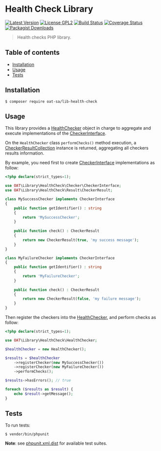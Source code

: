 # Health Check Library

[![Latest Version](https://img.shields.io/github/tag/oat-sa/lib-health-check.svg?style=flat&label=release)](https://github.com/oat-sa/lib-health-check/tags)
[![License GPL2](http://img.shields.io/badge/licence-GPL%202.0-blue.svg)](http://www.gnu.org/licenses/gpl-2.0.html)
[![Build Status](https://travis-ci.org/oat-sa/lib-health-check.svg?branch=master)](https://travis-ci.org/oat-sa/lib-health-check)
[![Coverage Status](https://coveralls.io/repos/github/oat-sa/lib-health-check/badge.svg?branch=master)](https://coveralls.io/github/oat-sa/lib-health-check?branch=master)
[![Packagist Downloads](http://img.shields.io/packagist/dt/oat-sa/lib-health-check.svg)](https://packagist.org/packages/oat-sa/lib-health-check)


> Health checks PHP library.

## Table of contents
- [Installation](#installation)
- [Usage](#usage)
- [Tests](#tests)

## Installation

```console
$ composer require oat-sa/lib-health-check
```

## Usage

This library provides a [HealthChecker](src/HealthChecker.php) object in charge to aggregate and execute implementations of the [CheckerInterface](src/Checker/CheckerInterface.php).

On the `HealthChecker` class `performChecks()` method execution, a [CheckerResultCollection](src/Result/CheckerResultCollection.php) instance is returned, aggregating all checkers results information.

By example, you need first to create [CheckerInterface](src/Checker/CheckerInterface.php) implementations as follow:

```php
<?php declare(strict_types=1);

use OAT\Library\HealthCheck\Checker\CheckerInterface;
use OAT\Library\HealthCheck\Result\CheckerResult;

class MySuccessChecker implements CheckerInterface
{
    public function getIdentifier() : string
    {
        return 'MySuccessChecker';
    }
    
    public function check() : CheckerResult
    {
        return new CheckerResult(true, 'my success message');
    }
}

class MyFailureChecker implements CheckerInterface
{
    public function getIdentifier() : string
    {
        return 'MyFailureChecker';
    }
    
    public function check() : CheckerResult
    {
        return new CheckerResult(false, 'my failure message');
    }
}
```

Then register the checkers into the [HealthChecker](src/HealthChecker.php), and perform checks as follow:

```php
<?php declare(strict_types=1);

use OAT\Library\HealthCheck\HealthChecker;

$healthChecker = new HealthChecker();

$results = $healthChecker
    ->registerChecker(new MySuccessChecker())
    ->registerChecker(new MyFailureChecker())
    ->performChecks();

$results->hasErrors(); // true

foreach ($results as $result) {
    echo $result->getMessage();
}
```

## Tests

To run tests:
```console
$ vendor/bin/phpunit
```
**Note**: see [phpunit.xml.dist](phpunit.xml.dist) for available test suites.